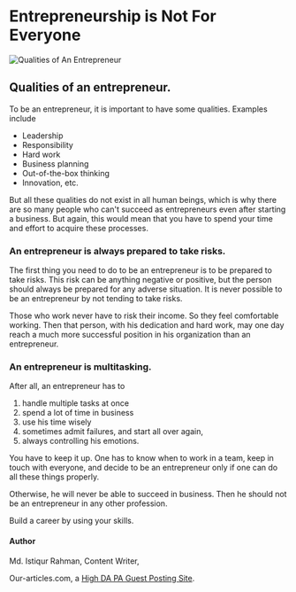 # **Entrepreneurship is Not For Everyone**

![Qualities of An Entrepreneur](https://blogger.googleusercontent.com/img/a/AVvXsEiHlZr3B6iw7Xr3x2NXf6mMaWjivm9e-1rL-CBcfWn_vhCfM-h3s43c5Qgzg409oD9G8Hb83vnQV9aCHuxtiGkgnCH4Z-w1K660SV3znOmMpu5eVxJhIsmQQEvRu_wXPb3kvnvXvtecGFM4v7OFoR2FaulxCeSLlLcV2jBCPKsHEG4XvX8aT3c9ves8LQ=w640-h428)

## **Qualities of an entrepreneur.**

To be an entrepreneur, it is important to have some qualities. Examples include

- Leadership
- Responsibility
- Hard work
- Business planning
- Out-of-the-box thinking
- Innovation, etc.

But all these qualities do not exist in all human beings, which is why there are so many people who can't succeed as entrepreneurs even after starting a business. But again, this would mean that you have to spend your time and effort to acquire these processes.

### **An entrepreneur is always prepared to take risks.**

The first thing you need to do to be an entrepreneur is to be prepared to take risks. This risk can be anything negative or positive, but the person should always be prepared for any adverse situation. It is never possible to be an entrepreneur by not tending to take risks.

Those who work never have to risk their income. So they feel comfortable working. Then that person, with his dedication and hard work, may one day reach a much more successful position in his organization than an entrepreneur.

### **An entrepreneur is multitasking.**

After all, an entrepreneur has to

1. handle multiple tasks at once
1. spend a lot of time in business
1. use his time wisely
1. sometimes admit failures, and start all over again,
1. always controlling his emotions.

You have to keep it up. One has to know when to work in a team, keep in touch with everyone, and decide to be an entrepreneur only if one can do all these things properly.

Otherwise, he will never be able to succeed in business. Then he should not be an entrepreneur in any other profession.

Build a career by using your skills.

#### **Author**
Md. Istiqur Rahman, Content Writer,

Our-articles.com, a [High DA PA Guest Posting Site](https://our-articles.com/).


